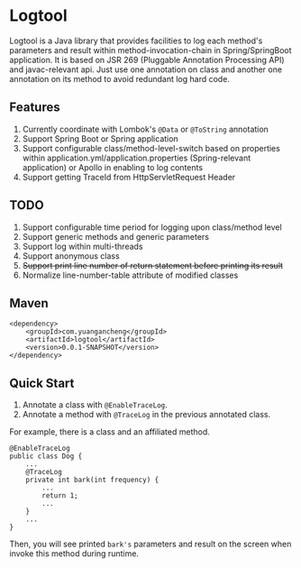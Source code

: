 # Logtool
Logtool is a Java library that provides facilities to log each method's parameters and result within method-invocation-chain in Spring/SpringBoot application. It is based on JSR 269 (Pluggable Annotation Processing API) and javac-relevant api. Just use one annotation on class and another one annotation on its method to avoid redundant log hard code.

## Features
1. Currently coordinate with Lombok's `@Data` or `@ToString` annotation
2. Support Spring Boot or Spring application
3. Support configurable class/method-level-switch based on properties within application.yml/application.properties (Spring-relevant application) or Apollo in enabling to log contents
4. Support  getting TraceId from HttpServletRequest Header

## TODO
1. Support configurable time period for logging upon class/method level
2. Support generic methods and generic parameters
3. Support log within multi-threads
4. Support anonymous class
5. ~~Support print line number of return statement before printing its result~~
6. Normalize line-number-table attribute of modified classes

## Maven
```
<dependency>
    <groupId>com.yuangancheng</groupId>
    <artifactId>logtool</artifactId>
    <version>0.0.1-SNAPSHOT</version>
</dependency>
```

## Quick Start
1. Annotate a class with `@EnableTraceLog`.
2. Annotate a method with `@TraceLog` in the previous annotated class.

For example, there is a class and an affiliated method.
```
@EnableTraceLog
public class Dog {
    ...
    @TraceLog
    private int bark(int frequency) {
        ...
        return 1;
        ...
    }
    ...
}
```
Then, you will see printed `bark's` parameters and result on the screen when invoke this method during runtime.
